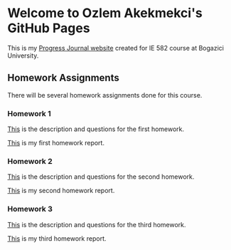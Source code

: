 
# Welcome to Ozlem Akekmekci's GitHub Pages

This is my [Progress Journal website](https://bu-ie-582.github.io/fall21-OzlemAkekmekci/) created for IE 582 course at Bogazici University.

## Homework Assignments

There will be several homework assignments done for this course.

### Homework 1

[This](HW1/IE582_Fall21_Homework1.pdf) is the description and questions for the first homework.

[This](HW1/OzlemAkekmekci_IE582_HW1.html) is my first homework report.

### Homework 2

[This](HW2/IE582_Fall21_Homework2.pdf) is the description and questions for the second homework.

[This](HW2/Ozlem_Akekmekci_IE582_HW2.html) is my second homework report.

### Homework 3

[This](HW3/IE582_Fall21_Homework3.pdf) is the description and questions for the third homework.

[This](HW3/Ozlem-Akekmekci_IE582_HW3.html) is my third homework report.